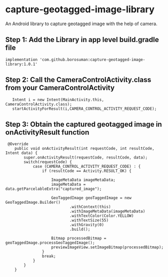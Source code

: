 # capture-geotagged-image-library
An Android library to capture geotagged image with the help of camera.

## Step 1: Add the Library in app level build.gradle file
```
implementation 'com.github.borosuman:capture-geotagged-image-library:1.0.1'
```
## Step 2: Call the CameraControlActivity.class from your CameraControlActivity
```
   Intent i = new Intent(MainActivity.this, CameraControlActivity.class);
   startActivityForResult(i,CAMERA_CONTROL_ACTIVITY_REQUEST_CODE);
```

## Step 3: Obtain the captured geotagged image in onActivityResult function
```
 @Override
    public void onActivityResult(int requestCode, int resultCode, Intent data) {
        super.onActivityResult(requestCode, resultCode, data);
        switch(requestCode) {
            case (CAMERA_CONTROL_ACTIVITY_REQUEST_CODE) : {
                if (resultCode == Activity.RESULT_OK) {

                    ImageMetaData imageMetaData;
                    imageMetaData = data.getParcelableExtra("captured_image");

                    GeoTaggedImage geoTaggedImage = new GeoTaggedImage.Builder()
                            .withContext(this)
                            .withImageMetaData(imageMetaData)
                            .withTextColor(Color.YELLOW)
                            .withTextSize(55)
                            .withGravity(0)
                            .build();

                    Bitmap processedBitmap = geoTaggedImage.processGeoTaggedImage();
                    previewImageView.setImageBitmap(processedBitmap);
                }
                break;
            }
        }
    }
 ```